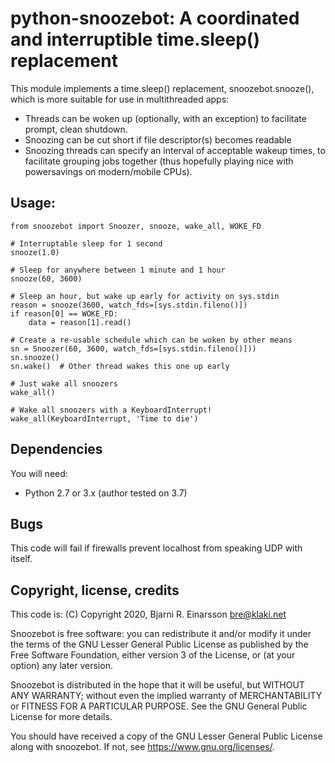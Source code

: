 # python-snoozebot: A coordinated and interruptible time.sleep() replacement

This module implements a time.sleep() replacement, snoozebot.snooze(), which
is more suitable for use in multithreaded apps:

  * Threads can be woken up (optionally, with an exception) to facilitate
    prompt, clean shutdown.
  * Snoozing can be cut short if file descriptor(s) becomes readable
  * Snoozing threads can specify an interval of acceptable wakeup times,
    to facilitate grouping jobs together (thus hopefully playing nice with
    powersavings on modern/mobile CPUs).

## Usage:

    from snoozebot import Snoozer, snooze, wake_all, WOKE_FD

    # Interruptable sleep for 1 second
    snooze(1.0)

    # Sleep for anywhere between 1 minute and 1 hour
    snooze(60, 3600)

    # Sleep an hour, but wake up early for activity on sys.stdin
    reason = snooze(3600, watch_fds=[sys.stdin.fileno()])
    if reason[0] == WOKE_FD:
        data = reason[1].read()

    # Create a re-usable schedule which can be woken by other means
    sn = Snoozer(60, 3600, watch_fds=[sys.stdin.fileno()]))
    sn.snooze()
    sn.wake()  # Other thread wakes this one up early

    # Just wake all snoozers
    wake_all()

    # Wake all snoozers with a KeyboardInterrupt!
    wake_all(KeyboardInterrupt, 'Time to die')


## Dependencies

You will need:

   * Python 2.7 or 3.x (author tested on 3.7)


## Bugs

This code will fail if firewalls prevent localhost from speaking UDP with
itself.


## Copyright, license, credits

This code is: (C) Copyright 2020, Bjarni R. Einarsson <bre@klaki.net>

Snoozebot is free software: you can redistribute it and/or modify
it under the terms of the GNU Lesser General Public License as
published by the Free Software Foundation, either version 3 of
the License, or (at your option) any later version.

Snoozebot is distributed in the hope that it will be useful,
but WITHOUT ANY WARRANTY; without even the implied warranty of
MERCHANTABILITY or FITNESS FOR A PARTICULAR PURPOSE.  See the
GNU General Public License for more details.

You should have received a copy of the GNU Lesser General Public
License along with snoozebot. If not, see <https://www.gnu.org/licenses/>.
